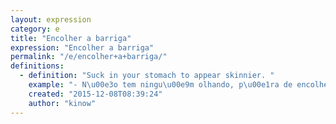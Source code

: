```yaml
---
layout: expression
category: e
title: "Encolher a barriga"
expression: "Encolher a barriga"
permalink: "/e/encolher+a+barriga/"
definitions:
  - definition: "Suck in your stomach to appear skinnier. "
    example: "- N\u00e3o tem ningu\u00e9m olhando, p\u00e1ra de encolher a barriga."
    created: "2015-12-08T08:39:24"
    author: "kinow"
---
```

